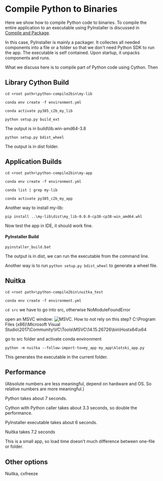 # Compile Python to Binaries

Here we show how to compile Python code to binaries. To compile the entire 
application to an executable using PyInstaller is discussed in  
[Compile and Package](https://github.com/psilons/pypigeonhole-proj-tmplt/tree/master/sample-proj-cmpl).

In this case, PyInstaller is mainly a packager. It collectes all needed 
components into a file or a folder so that we don't need Python SDK to
run the app. The executable is self contained. Upon startup, it unpacks
components and runs.

What we discuss here is to compile part of Python code using Cython.
Then 

## Library Cython Build

```cd <root path>\python-compile2bin\my-lib```

```conda env create -f environment.yml```

```conda activate py385_c2b_my_lib```

```python setup.py build_ext```

The output is in build\lib.win-amd64-3.8

```python setup.py bdist_wheel```

The output is in dist folder.

## Application Builds

```cd <root path>\python-compile2bin\my-app```

```conda env create -f environment.yml```

```conda list | grep my-lib```

```conda activate py385_c2b_my_app```

Another way to install my-lib:

```pip install ..\my-lib\dist\my_lib-0.0.0-cp38-cp38-win_amd64.whl```

Now test the app in IDE, it should work fine.

#### PyInstaller Build

```pyinstaller_build.bat```

The output is in dist, we can run the executable from the command line.

Another way is to run ```python setup.py bdist_wheel``` to generate a wheel file.

## Nuitka

```cd <root path>\python-compile2bin\nuitka_test```

```conda env create -f environment.yml```

```cd src```  we have to go into src, otherwise NoModuleFoundError

open an MSVC window: ![MSVC](nuitka_test/compiler.png). How to not rely on this step?
C:\Program Files (x86)\Microsoft Visual Studio\2017\Community\VC\Tools\MSVC\14.15.26726\bin\Hostx64\x64


go to src folder and activate conda environment

```python -m nuitka --follow-import-to=my_app my_app\klotski_app.py```

This generates the executable in the current folder.


## Performance

(Absolute numbers are less meaningful, depend on hardware and OS. So relative
numbers are more meaningful.)

Python takes about 7 seconds.

Cython with Python caller takes about 3.3 seconds, so double the performance.

PyInstaller executable takes about 6 seconds.

Nuitka takes 7.2 seconds

This is a small app, so load time doesn't much difference between one-file or folder.


## Other options

Nuitka, cxfreeze
